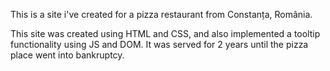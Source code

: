 This is a site i've created for a pizza restaurant from Constanța, România.

This site was created using HTML and CSS, and also implemented a tooltip functionality using JS and DOM.
It was served for 2 years until the pizza place went into bankruptcy.
